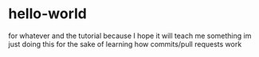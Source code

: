 # hello-world
for whatever and the tutorial because I hope it will teach me something
im just doing this for the sake of learning how commits/pull requests work
